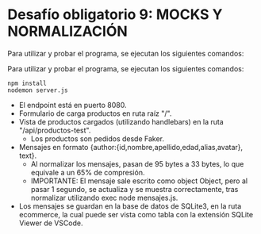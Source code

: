 # Desafío obligatorio 9: MOCKS Y NORMALIZACIÓN


Para utilizar y probar el programa, se ejecutan los siguientes comandos:


Para utilizar y probar el programa, se ejecutan los siguientes comandos:

```
npm install
nodemon server.js
```

- El endpoint está en puerto 8080.
- Formulario de carga productos en ruta raíz "/".
- Vista de productos cargados (utilizando handlebars) en la ruta "/api/productos-test".
  - Los productos son pedidos desde Faker.
- Mensajes en formato {author:{id,nombre,apellido,edad,alias,avatar}, text}.
  - Al normalizar los mensajes, pasan de 95 bytes a 33 bytes, lo que equivale a un 65% de compresión.
  - IMPORTANTE: El mensaje sale escrito como object Object, pero al pasar 1 segundo, se actualiza y se muestra correctamente, tras normalizar utilizando exec node mensajes.js.
- Los mensajes se guardan en la base de datos de SQLite3, en la ruta ecommerce, la cual puede ser vista como tabla con la extensión SQLite Viewer de VSCode.


